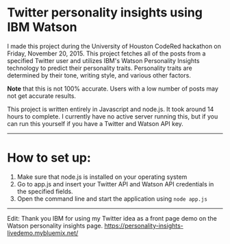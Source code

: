 # Twitter personality insights using IBM Watson

I made this project during the University of Houston CodeRed hackathon on Friday, November 20, 2015. This project fetches all of the posts from a specified Twitter user and utilizes IBM's Watson Personality Insights technology to predict their personality traits. Personality traits are determined by their tone, writing style, and various other factors.

**Note** that this is not 100% accurate. Users with a low number of posts may not get accurate results.

This project is written entirely in Javascript and node.js. It took around 14 hours to complete. I currently have no active server running this, but if you can run this yourself if you have a Twitter and Watson API key.


----------


# How to set up:

 1. Make sure that node.js is installed on your operating system
 2. Go to app.js and insert your Twitter API and Watson API credentials in the specified fields.
 2. Open the command line and start the application using `node app.js`

----------

Edit: Thank you IBM for using my Twitter idea as a front page demo on the Watson personality insights page.
https://personality-insights-livedemo.mybluemix.net/
